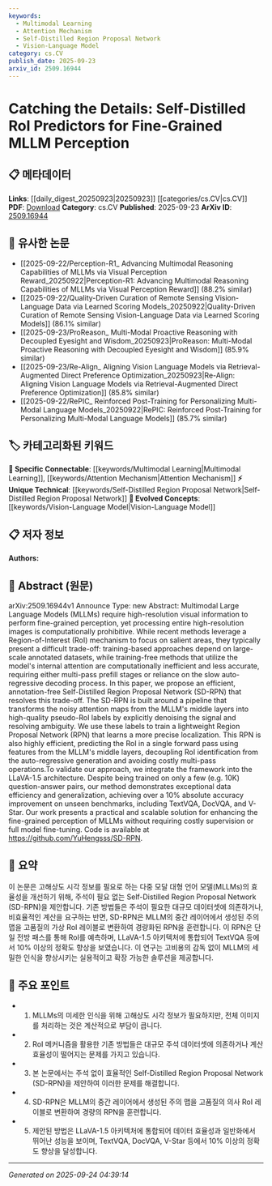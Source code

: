 ```yaml
---
keywords:
  - Multimodal Learning
  - Attention Mechanism
  - Self-Distilled Region Proposal Network
  - Vision-Language Model
category: cs.CV
publish_date: 2025-09-23
arxiv_id: 2509.16944
---
```


<!-- KEYWORD_LINKING_METADATA:
{
  "processed_timestamp": "2025-09-24T04:39:14.284943",
  "vocabulary_version": "1.0",
  "selected_keywords": [
    "Multimodal Learning",
    "Attention Mechanism",
    "Self-Distilled Region Proposal Network",
    "Vision-Language Model"
  ],
  "rejected_keywords": [],
  "similarity_scores": {
    "Multimodal Learning": 0.82,
    "Attention Mechanism": 0.8,
    "Self-Distilled Region Proposal Network": 0.78,
    "Vision-Language Model": 0.79
  },
  "extraction_method": "AI_prompt_based",
  "budget_applied": true,
  "candidates_json": {
    "candidates": [
      {
        "surface": "Multimodal Large Language Models",
        "canonical": "Multimodal Learning",
        "aliases": [
          "MLLMs"
        ],
        "category": "specific_connectable",
        "rationale": "Links to the concept of integrating multiple modalities in language models, enhancing connectivity with related multimodal research.",
        "novelty_score": 0.55,
        "connectivity_score": 0.88,
        "specificity_score": 0.78,
        "link_intent_score": 0.82
      },
      {
        "surface": "Region-of-Interest mechanism",
        "canonical": "Attention Mechanism",
        "aliases": [
          "RoI mechanism"
        ],
        "category": "specific_connectable",
        "rationale": "Connects to the broader concept of attention mechanisms, which are crucial in focusing on specific parts of input data.",
        "novelty_score": 0.6,
        "connectivity_score": 0.85,
        "specificity_score": 0.7,
        "link_intent_score": 0.8
      },
      {
        "surface": "Self-Distilled Region Proposal Network",
        "canonical": "Self-Distilled Region Proposal Network",
        "aliases": [
          "SD-RPN"
        ],
        "category": "unique_technical",
        "rationale": "Introduces a novel approach specific to this paper, useful for linking to future works that build on this method.",
        "novelty_score": 0.75,
        "connectivity_score": 0.65,
        "specificity_score": 0.9,
        "link_intent_score": 0.78
      },
      {
        "surface": "LLaVA-1.5 architecture",
        "canonical": "Vision-Language Model",
        "aliases": [
          "LLaVA"
        ],
        "category": "evolved_concepts",
        "rationale": "Represents an evolved concept in vision-language models, facilitating connections with related architectures.",
        "novelty_score": 0.58,
        "connectivity_score": 0.8,
        "specificity_score": 0.72,
        "link_intent_score": 0.79
      }
    ],
    "ban_list_suggestions": [
      "high-resolution",
      "fine-grained perception",
      "pseudo-RoI labels"
    ]
  },
  "decisions": [
    {
      "candidate_surface": "Multimodal Large Language Models",
      "resolved_canonical": "Multimodal Learning",
      "decision": "linked",
      "scores": {
        "novelty": 0.55,
        "connectivity": 0.88,
        "specificity": 0.78,
        "link_intent": 0.82
      }
    },
    {
      "candidate_surface": "Region-of-Interest mechanism",
      "resolved_canonical": "Attention Mechanism",
      "decision": "linked",
      "scores": {
        "novelty": 0.6,
        "connectivity": 0.85,
        "specificity": 0.7,
        "link_intent": 0.8
      }
    },
    {
      "candidate_surface": "Self-Distilled Region Proposal Network",
      "resolved_canonical": "Self-Distilled Region Proposal Network",
      "decision": "linked",
      "scores": {
        "novelty": 0.75,
        "connectivity": 0.65,
        "specificity": 0.9,
        "link_intent": 0.78
      }
    },
    {
      "candidate_surface": "LLaVA-1.5 architecture",
      "resolved_canonical": "Vision-Language Model",
      "decision": "linked",
      "scores": {
        "novelty": 0.58,
        "connectivity": 0.8,
        "specificity": 0.72,
        "link_intent": 0.79
      }
    }
  ]
}
-->

# Catching the Details: Self-Distilled RoI Predictors for Fine-Grained MLLM Perception

## 📋 메타데이터

**Links**: [[daily_digest_20250923|20250923]] [[categories/cs.CV|cs.CV]]
**PDF**: [Download](https://arxiv.org/pdf/2509.16944.pdf)
**Category**: cs.CV
**Published**: 2025-09-23
**ArXiv ID**: [2509.16944](https://arxiv.org/abs/2509.16944)

## 🔗 유사한 논문
- [[2025-09-22/Perception-R1_ Advancing Multimodal Reasoning Capabilities of MLLMs via Visual Perception Reward_20250922|Perception-R1: Advancing Multimodal Reasoning Capabilities of MLLMs via Visual Perception Reward]] (88.2% similar)
- [[2025-09-22/Quality-Driven Curation of Remote Sensing Vision-Language Data via Learned Scoring Models_20250922|Quality-Driven Curation of Remote Sensing Vision-Language Data via Learned Scoring Models]] (86.1% similar)
- [[2025-09-23/ProReason_ Multi-Modal Proactive Reasoning with Decoupled Eyesight and Wisdom_20250923|ProReason: Multi-Modal Proactive Reasoning with Decoupled Eyesight and Wisdom]] (85.9% similar)
- [[2025-09-23/Re-Align_ Aligning Vision Language Models via Retrieval-Augmented Direct Preference Optimization_20250923|Re-Align: Aligning Vision Language Models via Retrieval-Augmented Direct Preference Optimization]] (85.8% similar)
- [[2025-09-22/RePIC_ Reinforced Post-Training for Personalizing Multi-Modal Language Models_20250922|RePIC: Reinforced Post-Training for Personalizing Multi-Modal Language Models]] (85.7% similar)

## 🏷️ 카테고리화된 키워드
**🔗 Specific Connectable**: [[keywords/Multimodal Learning|Multimodal Learning]], [[keywords/Attention Mechanism|Attention Mechanism]]
**⚡ Unique Technical**: [[keywords/Self-Distilled Region Proposal Network|Self-Distilled Region Proposal Network]]
**🚀 Evolved Concepts**: [[keywords/Vision-Language Model|Vision-Language Model]]

## 📋 저자 정보

**Authors:** 

## 📄 Abstract (원문)

arXiv:2509.16944v1 Announce Type: new 
Abstract: Multimodal Large Language Models (MLLMs) require high-resolution visual information to perform fine-grained perception, yet processing entire high-resolution images is computationally prohibitive. While recent methods leverage a Region-of-Interest (RoI) mechanism to focus on salient areas, they typically present a difficult trade-off: training-based approaches depend on large-scale annotated datasets, while training-free methods that utilize the model's internal attention are computationally inefficient and less accurate, requiring either multi-pass prefill stages or reliance on the slow auto-regressive decoding process. In this paper, we propose an efficient, annotation-free Self-Distilled Region Proposal Network (SD-RPN) that resolves this trade-off. The SD-RPN is built around a pipeline that transforms the noisy attention maps from the MLLM's middle layers into high-quality pseudo-RoI labels by explicitly denoising the signal and resolving ambiguity. We use these labels to train a lightweight Region Proposal Network (RPN) that learns a more precise localization. This RPN is also highly efficient, predicting the RoI in a single forward pass using features from the MLLM's middle layers, decoupling RoI identification from the auto-regressive generation and avoiding costly multi-pass operations.To validate our approach, we integrate the framework into the LLaVA-1.5 architecture. Despite being trained on only a few (e.g. 10K) question-answer pairs, our method demonstrates exceptional data efficiency and generalization, achieving over a 10% absolute accuracy improvement on unseen benchmarks, including TextVQA, DocVQA, and V-Star. Our work presents a practical and scalable solution for enhancing the fine-grained perception of MLLMs without requiring costly supervision or full model fine-tuning. Code is available at https://github.com/YuHengsss/SD-RPN.

## 📝 요약

이 논문은 고해상도 시각 정보를 필요로 하는 다중 모달 대형 언어 모델(MLLMs)의 효율성을 개선하기 위해, 주석이 필요 없는 Self-Distilled Region Proposal Network (SD-RPN)을 제안합니다. 기존 방법들은 주석이 필요한 대규모 데이터셋에 의존하거나, 비효율적인 계산을 요구하는 반면, SD-RPN은 MLLM의 중간 레이어에서 생성된 주의 맵을 고품질의 가상 RoI 레이블로 변환하여 경량화된 RPN을 훈련합니다. 이 RPN은 단일 전방 패스를 통해 RoI를 예측하며, LLaVA-1.5 아키텍처에 통합되어 TextVQA 등에서 10% 이상의 정확도 향상을 보였습니다. 이 연구는 고비용의 감독 없이 MLLM의 세밀한 인식을 향상시키는 실용적이고 확장 가능한 솔루션을 제공합니다.

## 🎯 주요 포인트

- 1. MLLMs의 미세한 인식을 위해 고해상도 시각 정보가 필요하지만, 전체 이미지를 처리하는 것은 계산적으로 부담이 큽니다.
- 2. RoI 메커니즘을 활용한 기존 방법들은 대규모 주석 데이터셋에 의존하거나 계산 효율성이 떨어지는 문제를 가지고 있습니다.
- 3. 본 논문에서는 주석 없이 효율적인 Self-Distilled Region Proposal Network (SD-RPN)을 제안하여 이러한 문제를 해결합니다.
- 4. SD-RPN은 MLLM의 중간 레이어에서 생성된 주의 맵을 고품질의 의사 RoI 레이블로 변환하여 경량의 RPN을 훈련합니다.
- 5. 제안된 방법은 LLaVA-1.5 아키텍처에 통합되어 데이터 효율성과 일반화에서 뛰어난 성능을 보이며, TextVQA, DocVQA, V-Star 등에서 10% 이상의 정확도 향상을 달성합니다.


---

*Generated on 2025-09-24 04:39:14*
